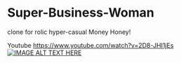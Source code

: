 # Super-Business-Woman
clone for rolic hyper-casual Money Honey!

Youtube
https://www.youtube.com/watch?v=2D8-JHI1jEs
[![IMAGE ALT TEXT HERE](https://img.youtube.com/vi/2D8-JHI1jEs/0.jpg)](https://www.youtube.com/watch?v=2D8-JHI1jEs)

